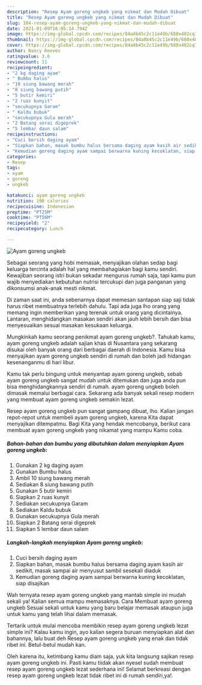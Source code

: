 ```yaml
---
description: "Resep Ayam goreng ungkeb yang nikmat dan Mudah Dibuat"
title: "Resep Ayam goreng ungkeb yang nikmat dan Mudah Dibuat"
slug: 184-resep-ayam-goreng-ungkeb-yang-nikmat-dan-mudah-dibuat
date: 2021-01-09T16:05:14.794Z
image: https://img-global.cpcdn.com/recipes/84a8b45c2c11e49b/680x482cq70/ayam-goreng-ungkeb-foto-resep-utama.jpg
thumbnail: https://img-global.cpcdn.com/recipes/84a8b45c2c11e49b/680x482cq70/ayam-goreng-ungkeb-foto-resep-utama.jpg
cover: https://img-global.cpcdn.com/recipes/84a8b45c2c11e49b/680x482cq70/ayam-goreng-ungkeb-foto-resep-utama.jpg
author: Nancy Reeves
ratingvalue: 3.6
reviewcount: 11
recipeingredient:
- "2 kg daging ayam"
- " Bumbu halus"
- "10 siung bawang merah"
- "8 siung bawang putih"
- "5 butir kemiri"
- "2 ruas kunyit"
- "secukupnya Garam"
- " Kaldu bubuk"
- "secukupnya Gula merah"
- "2 Batang serai digeprek"
- "5 lembar daun salam"
recipeinstructions:
- "Cuci bersih daging ayam"
- "Siapkan bahan, masak bumbu halus bersama daging ayam kasih air sedikit, masak sampai air menyusut sambil sesekali diaduk"
- "Kemudian goreng daging ayam sampai berwarna kuning kecoklatan, siap disajikan"
categories:
- Resep
tags:
- ayam
- goreng
- ungkeb

katakunci: ayam goreng ungkeb 
nutrition: 190 calories
recipecuisine: Indonesian
preptime: "PT25M"
cooktime: "PT56M"
recipeyield: "2"
recipecategory: Lunch

---
```



![Ayam goreng ungkeb](https://img-global.cpcdn.com/recipes/84a8b45c2c11e49b/680x482cq70/ayam-goreng-ungkeb-foto-resep-utama.jpg)

Sebagai seorang yang hobi memasak, menyajikan olahan sedap bagi keluarga tercinta adalah hal yang membahagiakan bagi kamu sendiri. Kewajiban seorang istri bukan sekadar mengurus rumah saja, tapi kamu pun wajib menyediakan kebutuhan nutrisi tercukupi dan juga panganan yang dikonsumsi anak-anak mesti nikmat.

Di zaman  saat ini, anda sebenarnya dapat memesan santapan siap saji tidak harus ribet membuatnya terlebih dahulu. Tapi ada juga lho orang yang memang ingin memberikan yang terenak untuk orang yang dicintainya. Lantaran, menghidangkan masakan sendiri akan jauh lebih bersih dan bisa menyesuaikan sesuai masakan kesukaan keluarga. 



Mungkinkah kamu seorang penikmat ayam goreng ungkeb?. Tahukah kamu, ayam goreng ungkeb adalah sajian khas di Nusantara yang sekarang disukai oleh banyak orang dari berbagai daerah di Indonesia. Kamu bisa menyajikan ayam goreng ungkeb sendiri di rumah dan boleh jadi hidangan kesenanganmu di hari libur.

Kamu tak perlu bingung untuk menyantap ayam goreng ungkeb, sebab ayam goreng ungkeb sangat mudah untuk ditemukan dan juga anda pun bisa menghidangkannya sendiri di rumah. ayam goreng ungkeb boleh dimasak memalui berbagai cara. Sekarang ada banyak sekali resep modern yang membuat ayam goreng ungkeb semakin lezat.

Resep ayam goreng ungkeb pun sangat gampang dibuat, lho. Kalian jangan repot-repot untuk membeli ayam goreng ungkeb, karena Kita dapat menyajikan ditempatmu. Bagi Kita yang hendak mencobanya, berikut cara membuat ayam goreng ungkeb yang nikamat yang mampu Kamu coba.

<!--inarticleads1-->

##### Bahan-bahan dan bumbu yang dibutuhkan dalam menyiapkan Ayam goreng ungkeb:

1. Gunakan 2 kg daging ayam
1. Gunakan  Bumbu halus
1. Ambil 10 siung bawang merah
1. Sediakan 8 siung bawang putih
1. Gunakan 5 butir kemiri
1. Siapkan 2 ruas kunyit
1. Sediakan secukupnya Garam
1. Sediakan  Kaldu bubuk
1. Gunakan secukupnya Gula merah
1. Siapkan 2 Batang serai digeprek
1. Siapkan 5 lembar daun salam




<!--inarticleads2-->

##### Langkah-langkah menyiapkan Ayam goreng ungkeb:

1. Cuci bersih daging ayam
1. Siapkan bahan, masak bumbu halus bersama daging ayam kasih air sedikit, masak sampai air menyusut sambil sesekali diaduk
1. Kemudian goreng daging ayam sampai berwarna kuning kecoklatan, siap disajikan




Wah ternyata resep ayam goreng ungkeb yang mantab simple ini mudah sekali ya! Kalian semua mampu memasaknya. Cara Membuat ayam goreng ungkeb Sesuai sekali untuk kamu yang baru belajar memasak ataupun juga untuk kamu yang telah lihai dalam memasak.

Tertarik untuk mulai mencoba membikin resep ayam goreng ungkeb lezat simple ini? Kalau kamu ingin, ayo kalian segera buruan menyiapkan alat dan bahannya, lalu buat deh Resep ayam goreng ungkeb yang enak dan tidak ribet ini. Betul-betul mudah kan. 

Oleh karena itu, ketimbang kamu diam saja, yuk kita langsung sajikan resep ayam goreng ungkeb ini. Pasti kamu tiidak akan nyesel sudah membuat resep ayam goreng ungkeb lezat sederhana ini! Selamat berkreasi dengan resep ayam goreng ungkeb lezat tidak ribet ini di rumah sendiri,ya!.

